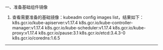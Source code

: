 一、准备基础组件镜像
1. 查看需要准备的基础镜像：kubeadm config images list，结果如下：
k8s.gcr.io/kube-apiserver:v1.17.4
k8s.gcr.io/kube-controller-manager:v1.17.4
k8s.gcr.io/kube-scheduler:v1.17.4
k8s.gcr.io/kube-proxy:v1.17.4
k8s.gcr.io/pause:3.1
k8s.gcr.io/etcd:3.4.3-0
k8s.gcr.io/coredns:1.6.5
--- -------------------------------------------------------------------------------------